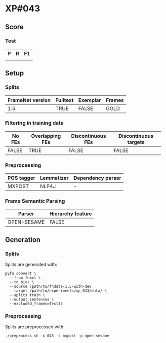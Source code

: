 # XP\#043

## Score

### Test
| P| R | F1 |
| --- | --- | --- |
|  |  | |

## Setup
### Splits
| FrameNet version | Fulltext | Exemplar | Frames
| --- | --- | --- | --- |
| 1.5 | TRUE | FALSE | GOLD |

### Filtering in training data
| No FEs | Overlapping FEs | Discontinuous FEs | Discontinuous targets |
| --- | --- | --- | --- |
| FALSE | TRUE | FALSE | FALSE |

### Preprocessing
| POS tagger | Lemmatizer | Dependency parser |
| --- | --- | --- |
| MXPOST | NLP4J | - |

### Frame Semantic Parsing
| Parser | Hierarchy feature |
| --- | --- |
| OPEN-SESAME | FALSE |

## Generation
### Splits
Splits are generated with:
```
pyfn convert \
  --from fnxml \
  --to bios \
  --source /path/to/fndata-1.5-with-dev
  --target /path/to/experiments/xp_043/data/ \
  --splits train \
  --output_sentences \
  --excluded_frames=Test35
```

### Preprocessing
Splits are preprocessed with:
```
./preprocess.sh -x 043 -t mxpost -p open-sesame
```
